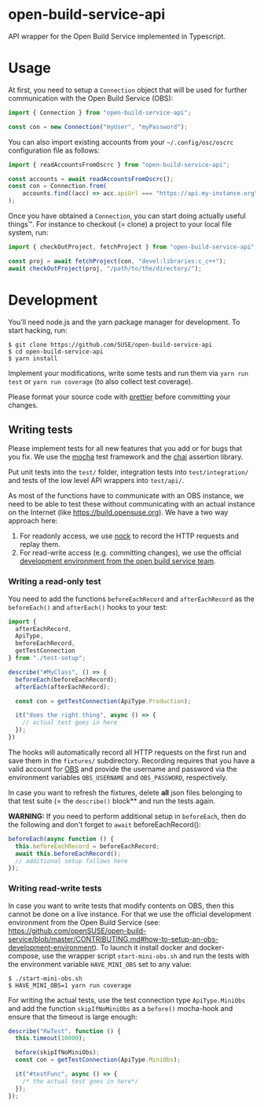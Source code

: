 # open-build-service-api

API wrapper for the Open Build Service implemented in Typescript.


# Usage

At first, you need to setup a `Connection` object that will be used for further
communication with the Open Build Service (OBS):

``` typescript
import { Connection } from "open-build-service-api";

const con = new Connection("myUser", "myPassword");
```

You can also import existing accounts from your `~/.config/osc/oscrc`
configuration file as follows:
``` typescript
import { readAccountsFromOscrc } from "open-build-service-api";

const accounts = await readAccountsFromOscrc();
const con = Connection.from(
    accounts.find((acc) => acc.apiUrl === "https://api.my-instance.org")!
);
```

Once you have obtained a `Connection`, you can start doing actually useful
things™. For instance to checkout (= clone) a project to your local file system,
run:
```typescript
import { checkOutProject, fetchProject } from "open-build-service-api";

const proj = await fetchProject(con, "devel:libraries:c_c++");
await checkOutProject(proj, "/path/to/the/directory/");
```

# Development

You'll need node.js and the yarn package manager for development. To start
hacking, run:
```ShellSession
$ git clone https://github.com/SUSE/open-build-service-api
$ cd open-build-service-api
$ yarn install
```

Implement your modifications, write some tests and run them via `yarn run test`
or `yarn run coverage` (to also collect test coverage).

Please format your source code with [prettier](https://prettier.io/) before
committing your changes.


## Writing tests

Please implement tests for all new features that you add or for bugs that you
fix. We use the [mocha](https://mochajs.org/) test framework and
the [chai](https://www.chaijs.com/) assertion library.

Put unit tests into the `test/` folder, integration tests into
`test/integration/` and tests of the low level API wrappers into `test/api/`.

As most of the functions have to communicate with an OBS instance, we need to
be able to test these without communicating with an actual instance on the
Internet (like https://build.opensuse.org). We have a two way approach here:
1. For readonly access, we use [nock](https://github.com/nock/nock) to record
   the HTTP requests and replay them.
2. For read-write access (e.g. committing changes), we use the official
   [development environment from the open build service
   team](https://github.com/openSUSE/open-build-service/blob/master/CONTRIBUTING.md#how-to-setup-an-obs-development-environment).


### Writing a read-only test

You need to add the functions `beforeEachRecord` and `afterEachRecord` as the
`beforeEach()` and `afterEach()` hooks to your test:
```typescript
import {
  afterEachRecord,
  ApiType,
  beforeEachRecord,
  getTestConnection
} from "./test-setup";

describe("#MyClass", () => {
  beforeEach(beforeEachRecord);
  afterEach(afterEachRecord);

  const con = getTestConnection(ApiType.Production);

  it("does the right thing", async () => {
    // actual test goes in here
  });
})
```

The hooks will automatically record all HTTP requests on the first run and save
them in the `fixtures/` subdirectory. Recording requires that you have a valid
account for [OBS](https://build.opensuse.org) and provide the username and
password via the environment variables `OBS_USERNAME` and `OBS_PASSWORD`,
respectively.

In case you want to refresh the fixtures, delete **all** json files belonging to
that test suite (= the `describe()` block** and run the tests again.

**WARNING:** If you need to perform additional setup in `beforeEach`, then do
the following and don't forget to `await` beforeEachRecord():
```typescript
beforeEach(async function () {
  this.beforeEachRecord = beforeEachRecord;
  await this.beforeEachRecord();
  // additional setup follows here
});
```

### Writing read-write tests

In case you want to write tests that modify contents on OBS, then this cannot be
done on a live instance. For that we use the official development environment
from the Open Build Service (see:
https://github.com/openSUSE/open-build-service/blob/master/CONTRIBUTING.md#how-to-setup-an-obs-development-environment). To
launch it install docker and docker-compose, use the wrapper script
`start-mini-obs.sh` and run the tests with the environment variable
`HAVE_MINI_OBS` set to any value:
```ShellSession
$ ./start-mini-obs.sh
$ HAVE_MINI_OBS=1 yarn run coverage
```

For writing the actual tests, use the test connection type `ApiType.MiniObs` and
add the function `skipIfNoMiniObs` as a `before()` mocha-hook and ensure that
the timeout is large enough:

```typescript
describe("RwTest", function () {
  this.timeout(10000);

  before(skipIfNoMiniObs);
  const con = getTestConnection(ApiType.MiniObs);

  it("#testFunc", async () => {
    /* the actual test goes in here*/
  });
});
```
